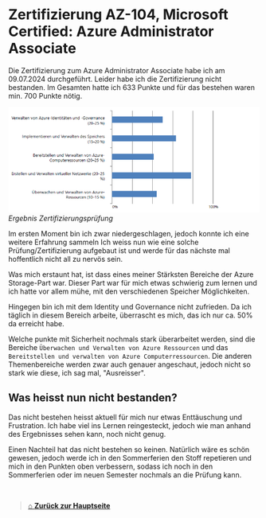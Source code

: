 # Zertifizierung AZ-104, Microsoft Certified: Azure Administrator Associate

Die Zertifizierung zum Azure Administrator Associate habe ich am 09.07.2024 durchgeführt. 
Leider habe ich die Zertifizierung nicht bestanden. 
Im Gesamten hatte ich 633 Punkte und für das bestehen waren min. 700 Punkte nötig. 

![Auswertung Zertifizierung](/Images/Result_Certificate_20240709.png)
*Ergebnis Zertifizierungsprüfung*

Im ersten Moment bin ich zwar niedergeschlagen, jedoch konnte ich eine weitere Erfahrung sammeln 
Ich weiss nun wie eine solche Prüfung/Zertifizierung aufgebaut ist und werde für das nächste mal hoffentlich nicht all zu nervös sein. 

Was mich erstaunt hat, ist dass eines meiner Stärksten Bereiche der Azure Storage-Part war. 
Dieser Part war für mich etwas schwierig zum lernen und ich hatte vor allem mühe, mit den verschiedenen Speicher Möglichkeiten. 

Hingegen bin ich mit dem Identity und Governance nicht zufrieden. 
Da ich täglich in diesem Bereich arbeite, überrascht es mich, das ich nur ca. 50% da erreicht habe. 

Welche punkte mit Sicherheit nochmals stark überarbeitet werden, sind die Bereiche `Überwachen und Verwalten von Azure Ressourcen` und das `Bereitstellen und verwalten von Azure Computerressourcen`. 
Die anderen Themenbereiche werden zwar auch genauer angeschaut, jedoch nicht so stark wie diese, ich sag mal, "Ausreisser". 


## Was heisst nun nicht bestanden?

Das nicht bestehen heisst aktuell für mich nur etwas Enttäuschung und Frustration. 
Ich habe viel ins Lernen reingesteckt, jedoch wie man anhand des Ergebnisses sehen kann, noch nicht genug. 

Einen Nachteil hat das nicht bestehen so keinen. 
Natürlich wäre es schön gewesen, jedoch werde ich in den Sommerferien den Stoff repetieren und mich in den Punkten oben verbessern, sodass ich noch in den Sommerferien oder im neuen Semester nochmals an die Prüfung kann. 

<br>

> [⌂ **Zurück zur Hauptseite**](../README.md)
